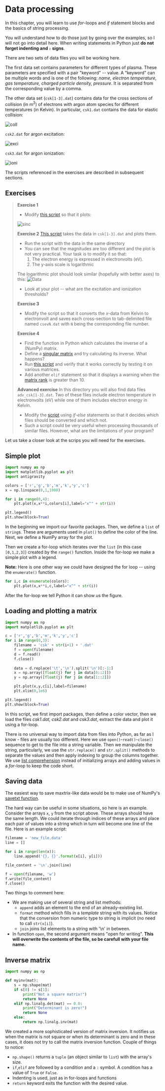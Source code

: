 # Data processing
In this chapter, you will learn to use *for*-loops and *if* statement blocks and the basics of string processing.

You will understand how to do those just by going over the examples, so I will not go into detail here.
When writing statements in Python just **do not forget indenting and `:` signs**.

There are two sets of data files you will be working here.

The first data set contains parameters for different types of plasma.
These parameters are specified with a pair "keyword" -- value.
A "keyword" can be multiple words and is one of the following: *name, electron temperature, gas temperature, charged particle density, pressure*.
It is separated from the corresponding value by a comma.

The other data set (`csk[1-3].dat`) contains data for the cross sections of collision (in m<sup>2</sup>) of electrons with argon atom species for different temperatures (in Kelvin).
In particular, `csk1.dat` contains the data for elastic collision:

![coll](http://mathurl.com/ycnhzk89.png)

`csk2.dat` for argon excitation:

![exci](http://mathurl.com/ybd2s6ql.png)

`csk3.dat` for argon ionization:

![ioni](http://mathurl.com/ydyupuzm.png)

The scripts referenced in the exercises are described in subsequent sections.

## Exercises
>  **Exercise 1**
>  * Modify [this script](https://github.com/tungli/F5170-python/blob/master/4_Data/simple_plot.py) so that it plots:
>  
>  ![sinc](http://mathurl.com/y983ysyp.png)
>  
>  **Exercise 2**
>  [This script](https://github.com/tungli/F5170-python/blob/master/4_Data/data_plot.py) takes the data in `csk[1-3].dat` and plots them.
>  * Run the script with the data in the same directory
>  * You can see that the magnitudes are too different and the plot is not very practical. Your task is to modify it so that:
>    1. The electron energy is expressed in electronvolts (eV).
>    2. The y-axis scale is logarithmic
>  
>  The logarithmic plot should look similar (hopefully with better axes) to this:
>  ![Data](https://github.com/tungli/F5170-python/blob/master/4_Data/data_plot.svg)
>  
>  * Look at your plot -- what are the excitation and ionization thresholds?
>  
>  **Exercise 3**
>  * Modify the script so that it converts the *x*-data from Kelvin to electronvolt and saves each cross-section to tab-delimited file named `csevN.dat` with `N` being the corresponding file number.
>  
>  **Exercise 4**
>  * Find the function in Python which calculates the inverse of a (NumPy) matrix. 
>  * Define a [singular matrix](http://mathworld.wolfram.com/SingularMatrix.html) and try calculating its inverse. What happens?
>  * Run [this script](https://github.com/tungli/F5170-python/blob/master/4_Data/inverse_matrix.py) and verify that it works correctly by testing it on various matrices.
>  * Add another `elif` statement so that it displays a warning when the [matrix rank](http://mathworld.wolfram.com/MatrixRank.html) is greater than 10.
>  
>  **Advanced exercise**
>  In this directory you will also find data files `adv_csk[1-3].dat`. Two of these files include electron temperature in electronvolts (eV) while one of them includes electron energy in Kelvin.
>  * Modify the [script](https://github.com/tungli/F5170-python/blob/master/4_Data/data_plot.py) using *if-else* statements so that it decides which files should be converted and which not.
>  * Such a script could be very useful when processing thousands of similar files. However, what are the limitations of your program?


Let us take a closer look at the scrips you will need for the exercises.

## Simple plot
```python
import numpy as np
import matplotlib.pyplot as plt
import antigravity

colors = ['r','g','b','m','k','y','c']
x = np.linspace(0,1,1000)

for i in range(0,4):
    plt.plot(x,x**i,colors[i],label="x^" + str(i))

plt.legend()
plt.show(block=True)
```
In the beginning we import our favorite packages.
Then, we define a `list` of `string`s.
These are arguments used in `plot()` to define the color of the line.
Next, we define a NumPy array for the plot.

Then we create a for-loop which iterates over the `list` (in this case `[0,1,2,3]`) created by the `range()` function.
Inside the for-loop we make a simple plot with a legend.

**Note:** Here is one other way we could have designed the for loop -- using the `enumerate()` function.
```python
for i,c in enumerate(colors):
    plt.plot(x,x**i,c,label="x^" + str(i))
```
After the for-loop we tell Python it can show us the figure.

## Loading and plotting a matrix
```python
import numpy as np
import matplotlib.pyplot as plt

c = ['r','g','b','m','k','y','c']
for i in range(0,3):
    filename = 'csk' + str(i+1) + '.dat'
    f = open(filename)
    d = f.read()
    f.close()
    
    data = d.replace('\t','\n').split('\n')[:-1:]
    x = np.array([float(j) for j in data[0::2]])
    y = np.array([float(j) for j in data[1::2]])

    plt.plot(x,y,c[i],label=filename)
    plt.xlim(0,1e6)

plt.legend()
plt.show(block=True)
```
In this script, we first import packages, then define a color vector, then we load the files *csk1.dat, csk2.dat* and *csk3.dat*, extract the data and plot it using a for-loop.

There is no universal way to import data from files into Python, as far as I know - files are usually too different.
Here we use `open()`-`read()`-`close()` sequence to get to the file into a string variable.
Then we manipulate the string, particularly, we use the `str.replace()` and `str.split()` methods to separate the values and then apply indexing to group the columns together.
We use [list comprehension](https://www.pythonforbeginners.com/basics/list-comprehensions-in-python) instead of initializing arrays and adding values in a *for*-loop to keep the code short.


## Saving data

The easiest way to save maxtrix-like data would be to make use of NumPy's [savetxt function](https://docs.scipy.org/doc/numpy/reference/generated/numpy.savetxt.html).

The hard way can be useful in some situations, so here is an example.
Consider the arrays `x`, `y` from the script above.
These arrays should have the same length.
We could iterate through indices of these arrays and place each pair of values into a string which in turn will become one line of the file.
Here is an example script:

```python
filename = 'new_file.data'
line = []

for i in range(len(x)):
    line.append('{}, {}'.format(x[i], y[i]))

file_content = '\n'.join(line)

f = open(filename, 'w')
f.write(file_content)
f.close()
```

Two things to comment here:
* We are making use of several string and list methods:
   - `append` adds an element to the end of an already-existing list.
   - `format` method which fills in a *template* string with its values. Notice that the conversion from numeric type to string is implicit (no need to call `str(x[i]`).
   - `join` joins list elements to a string with '\n' in between.
* In function `open`, the second argument means "open for writing". **This will overwrite the contents of the file, so be carefull with your file name.**


## Inverse matrix
```python
import numpy as np

def myinv(mat):
    s = np.shape(mat)
    if s[0] != s[1]:
        print("Not a square matrix!")
        return None
    elif np.linalg.det(mat) == 0.0:
        print("Determinant is zero!")
        return None
    else:
        return np.linalg.inv(mat)
```
We created a more sophisticated version of matrix inversion.
It notifies us when the matrix is not square or when its determinant is zero and in these cases, it does not try to call the matrix inversion function.
Couple of things to notice:
 * `np.shape()` returns a `tuple` (an object similar to `list`) with the array's size.
 * `if`,`elif` are followed by a condition and a `:` symbol. A condition has a value of `True` or `False`.
 * Indenting is used, just as in for-loops and functions
 * `return` keyword exits the function with the desired value.
